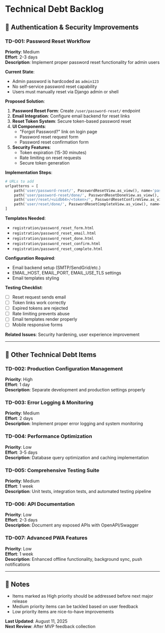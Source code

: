 # Technical Debt Backlog

## 🔐 Authentication & Security Improvements

### TD-001: Password Reset Workflow
**Priority**: Medium  
**Effort**: 2-3 days  
**Description**: Implement proper password reset functionality for admin users

**Current State**: 
- Admin password is hardcoded as `admin123` 
- No self-service password reset capability
- Users must manually reset via Django admin or shell

**Proposed Solution**:
1. **Password Reset Form**: Create `/user/password-reset/` endpoint
2. **Email Integration**: Configure email backend for reset links
3. **Reset Token System**: Secure token-based password reset
4. **UI Components**: 
   - "Forgot Password?" link on login page
   - Password reset request form
   - Password reset confirmation form
5. **Security Features**:
   - Token expiration (15-30 minutes)
   - Rate limiting on reset requests
   - Secure token generation

**Implementation Steps**:
```python
# URLs to add
urlpatterns = [
    path('user/password-reset/', PasswordResetView.as_view(), name='password_reset'),
    path('user/password-reset/done/', PasswordResetDoneView.as_view(), name='password_reset_done'),
    path('user/reset/<uidb64>/<token>/', PasswordResetConfirmView.as_view(), name='password_reset_confirm'),
    path('user/reset/done/', PasswordResetCompleteView.as_view(), name='password_reset_complete'),
]
```

**Templates Needed**:
- `registration/password_reset_form.html`
- `registration/password_reset_email.html`
- `registration/password_reset_done.html`
- `registration/password_reset_confirm.html`
- `registration/password_reset_complete.html`

**Configuration Required**:
- Email backend setup (SMTP/SendGrid/etc.)
- EMAIL_HOST, EMAIL_PORT, EMAIL_USE_TLS settings
- Email templates styling

**Testing Checklist**:
- [ ] Reset request sends email
- [ ] Token links work correctly
- [ ] Expired tokens are rejected
- [ ] Rate limiting prevents abuse
- [ ] Email templates render properly
- [ ] Mobile responsive forms

**Related Issues**: Security hardening, user experience improvement

---

## 🚀 Other Technical Debt Items

### TD-002: Production Configuration Management
**Priority**: High  
**Effort**: 1 day  
**Description**: Separate development and production settings properly

### TD-003: Error Logging & Monitoring
**Priority**: Medium  
**Effort**: 2 days  
**Description**: Implement proper error logging and system monitoring

### TD-004: Performance Optimization
**Priority**: Low  
**Effort**: 3-5 days  
**Description**: Database query optimization and caching implementation

### TD-005: Comprehensive Testing Suite
**Priority**: Medium  
**Effort**: 1 week  
**Description**: Unit tests, integration tests, and automated testing pipeline

### TD-006: API Documentation
**Priority**: Low  
**Effort**: 2-3 days  
**Description**: Document any exposed APIs with OpenAPI/Swagger

### TD-007: Advanced PWA Features
**Priority**: Low  
**Effort**: 1 week  
**Description**: Enhanced offline functionality, background sync, push notifications

---

## 📝 Notes
- Items marked as High priority should be addressed before next major release
- Medium priority items can be tackled based on user feedback
- Low priority items are nice-to-have improvements

**Last Updated**: August 11, 2025  
**Next Review**: After MVP feedback collection
